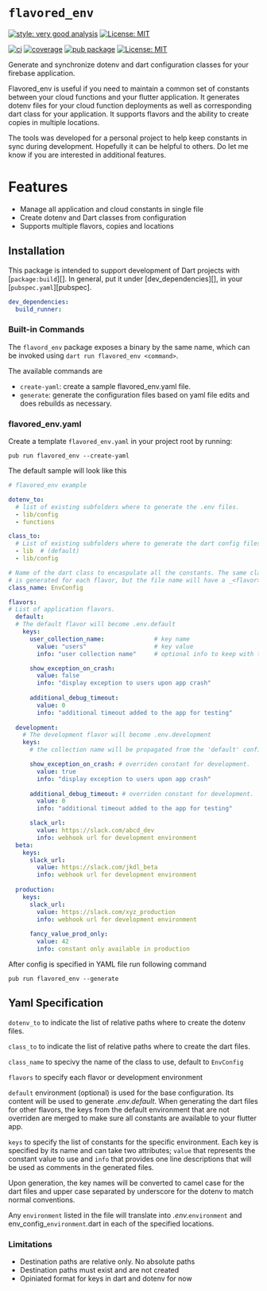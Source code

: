 # `flavored_env`

[![style: very good analysis][very_good_analysis_badge]][very_good_analysis_link]
[![License: MIT][license_badge]][license_link]




[![ci][ci_badge]][ci_link]
[![coverage][coverage_badge]][ci_link]
[![pub package][pub_badge]][pub_link]
[![License: MIT][license_badge]][license_link]


Generate and synchronize dotenv and dart configuration classes for your firebase application.

Flavored_env is useful if you need to maintain a common set of constants between your cloud functions and your flutter application. It generates dotenv files for your cloud function deployments as well as corresponding dart class for your application. It supports flavors and the ability to create copies in multiple locations. 

The tools was developed for a personal project to help keep constants in sync during development. Hopefully it can be helpful to others. Do let me know if you are interested in additional features. 

# Features 

* Manage all application and cloud constants in single file
* Create dotenv and Dart classes from configuration
* Supports multiple flavors, copies and locations

## Installation

This package is intended to support development of Dart projects with
[`package:build`][]. In general, put it under [dev_dependencies][], in your
[`pubspec.yaml`][pubspec].

```yaml
dev_dependencies:
  build_runner:
```

### Built-in Commands

The `flavord_env` package exposes a binary by the same name, which can be
invoked using `dart run flavored_env <command>`.

The available commands are

- `create-yaml`: create a sample flavored_env.yaml file.
- `generate`: generate the configuration files based on yaml file
  edits and does rebuilds as necessary.

### flavored_env.yaml 

Create a template ```flavored_env.yaml``` in your project root by running:

```pub run flavored_env --create-yaml```

The default sample will look like this

```yaml
# flavored_env example

dotenv_to:  
  # list of existing subfolders where to generate the .env files. 
  - lib/config
  - functions

class_to:
  # List of existing subfolders where to generate the dart config files.
  - lib  # (default)
  - lib/config

# Name of the dart class to encaspulate all the constants. The same class
# is generated for each flavor, but the file name will have a _<flavor> suffix  
class_name: EnvConfig

flavors:
# List of application flavors. 
  default:
  # The default flavor will become .env.default 
    keys:
      user_collection_name:              # key name
        value: "users"                   # key value
        info: "user collection name"     # optional info to keep with the output.   

      show_exception_on_crash:
        value: false
        info: "display exception to users upon app crash"
        
      additional_debug_timeout:
        value: 0
        info: "additional timeout added to the app for testing"
        
  development:
    # The development flavor will become .env.development 
    keys:
      # the collection name will be propagated from the 'default' configuration for dart. 

      show_exception_on_crash: # overriden constant for development.
        value: true
        info: "display exception to users upon app crash"
        
      additional_debug_timeout: # overriden constant for development.
        value: 0
        info: "additional timeout added to the app for testing"

      slack_url: 
        value: https://slack.com/abcd_dev
        info: webhook url for development environment
  beta:
    keys:
      slack_url: 
        value: https://slack.com/jkdl_beta
        info: webhook url for development environment
        
  production:
    keys:
      slack_url: 
        value: https://slack.com/xyz_production
        info: webhook url for development environment
      
      fancy_value_prod_only:
        value: 42
        info: constant only available in production

```

After config is specified in YAML file run following command

```pub run flavored_env --generate```


## Yaml Specification

`dotenv_to` to indicate the list of relative paths where to create the dotenv files.

`class_to` to indicate the list of relative paths where to create the dart files. 

`class_name` to specivy the name of the class to use, default to ```EnvConfig```

`flavors` to specify each flavor or development environment

`default` environment (optional) is used for the base configuration. Its content will be used to generate _.env.default_. When generating the dart files for other flavors, the keys from the default environment that are not overriden are merged to make sure all constants are available to your flutter app. 

`keys` to specify the list of constants for the specific environment. Each key is specified by its name and can take two attributes; `value` that represents the constant value to use and `info` that provides one line descriptions that will be used as comments in the generated files. 

Upon generation, the key names will be converted to camel case for the dart files and upper case separated by underscore for the dotenv to match normal conventions. 

Any `environment` listed in the file will translate into _.env._`environment` and env_config_`environment`.dart in each of the specified locations. 


### Limitations

* Destination paths are relative only. No absolute paths
* Destination paths must exist and are not created
* Opiniated format for keys in dart and dotenv for now


[ci_badge]: https://github.com/berbsd/flavored_env/actions/workflows/flavored_env.yaml/badge.svg?branch=main
[ci_link]: https://github.com/berbsd/flavored_env/actions
[coverage_badge]: https://raw.githubusercontent.com/berbsd/flavored_env/main/coverage_badge.svg
[pub_badge]: https://img.shields.io/pub/v/flavored_env.svg
[pub_link]: https://pub.dartlang.org/packages/flavored_env
[license_badge]: https://img.shields.io/badge/license-MIT-blue.svg
[license_link]: https://opensource.org/licenses/MIT






[license_badge]: https://img.shields.io/badge/license-MIT-blue.svg
[license_link]: https://opensource.org/licenses/MIT
[very_good_analysis_badge]: https://img.shields.io/badge/style-very_good_analysis-B22C89.svg
[very_good_analysis_link]: https://pub.dev/packages/very_good_analysis
[mason]: https://pub.dev/packages/mason_cli


